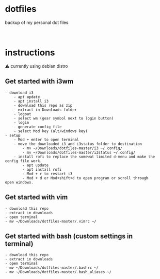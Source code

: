 # dotfiles
backup of my personal dot files
<br><br><br>
# instructions
:warning: currently using debian distro


## Get started with i3wm

	- download i3
    	- apt update
    	- apt install i3
    	- download this repo as zip
    	- extract in Downloads folder
    	- logout
    	- select wm (gear symbol next to login button)
    	- login
		- generate config file
		- select Mod key (alt/windows key)
	- setup
		- Mod + enter to open terminal
		- move the downloaded i3 and i3status folder to destination
			- mv ~/Downloads/dotfiles-master/i3 ~/.config/
			- mv ~/Downloads/dotfiles-master/i3status ~/.config/
		- install rofi to replace the somewat limited d-menu and make the config file work.
			- apt update
			- apt install rofi
			- Mod + r to restart i3
			- Mod + d or Mod+shift+d to open program or scroll through open windows.
  
## Get started with vim
	- download this repo
	- extract in downloads
	- open terminal
	- mv ~/Downloads/dotfiles-master/.vimrc ~/

## Get started with bash (custom settings in terminal)
	- download this repo
	- extract in downloads
	- open terminal
	- mv ~/Downloads/dotfiles-master/.bashrc ~/
	- mv ~/Downloads/dotfiles-master/.bash_aliases ~/